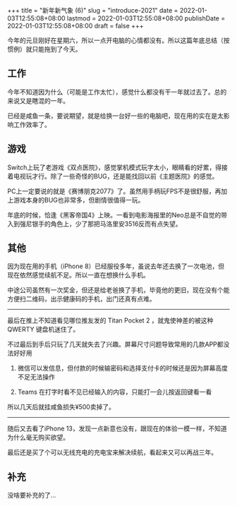 +++
title = "新年新气象 (6)"
slug = "introduce-2021"
date = 2022-01-03T12:55:08+08:00
lastmod = 2022-01-03T12:55:08+08:00
publishDate = 2022-01-03T12:55:08+08:00
draft = false
+++

今年的元旦刚好在星期六，所以一点开电脑的心情都没有。所以这篇年底总结（按惯例）就只能拖到了今天。

## 工作

今年不知道因为什么（可能是工作太忙），感觉什么都没有干一年就过去了。总的来说又是瞎混的一年。

已经是咸鱼一条，要说期望，就是给换一台好一些的电脑吧，现在用的实在是太影响工作效率了。

## 游戏

Switch上玩了老游戏《双点医院》，感觉掌机模式玩字太小，眼睛看的好累，得接着电视玩才行。除了一些奇怪的BUG，还是能找回以前《主题医院》的感觉。

PC上一定要说的就是《赛博朋克2077》了。虽然用手柄玩FPS不是很舒服，再加上游戏本身的BUG也非常多，但剧情很值得一玩。

年底的时候，恰逢《黑客帝国4》上映。一看到电影海报里的Neo总是不自觉的带入到强尼银手的角色上，少了那把马洛里安3516反而有点失望。

## 其他

因为现在用的手机（iPhone 8）已经服役多年，虽说去年还去换了一次电池，但现在依然感觉续航不足。所以一直在想换什么手机。

中途公司虽然有一次奖金，但还是给老爸换了手机，毕竟他的更旧，现在没有个能方便扫二维码，出示健康码的手机，出门还真有点难。

---

最后在推上不知道看见哪位推友发的 Titan Pocket 2 ，就鬼使神差的被这种 QWERTY 键盘机迷住了。

不过最后到手后只玩了几天就失去了兴趣。屏幕尺寸问题导致常用的几款APP都没法好好用

1. 微信可以发信息，但付款的时候输密码和选择支付卡的时候还是因为屏幕高度不足无法操作

2. Teams 在打字时看不见已经输入的内容，只能打一会儿按返回键看一看

所以几天后就挂咸鱼损失¥500卖掉了。

---

随后又去看了iPhone 13，发现一点新意也没有，跟现在的体验一模一样，不知道为什么毫无购买欲望。

最后还是买了个可以无线充电的充电宝来解决续航，看起来又可以再战三年。

## 补充

没啥要补充的了...
